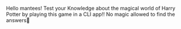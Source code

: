 Hello mantees!
Test your Knowledge about the magical world of Harry Potter by playing this game in a CLI app!!
No magic allowed to find the answers👀
